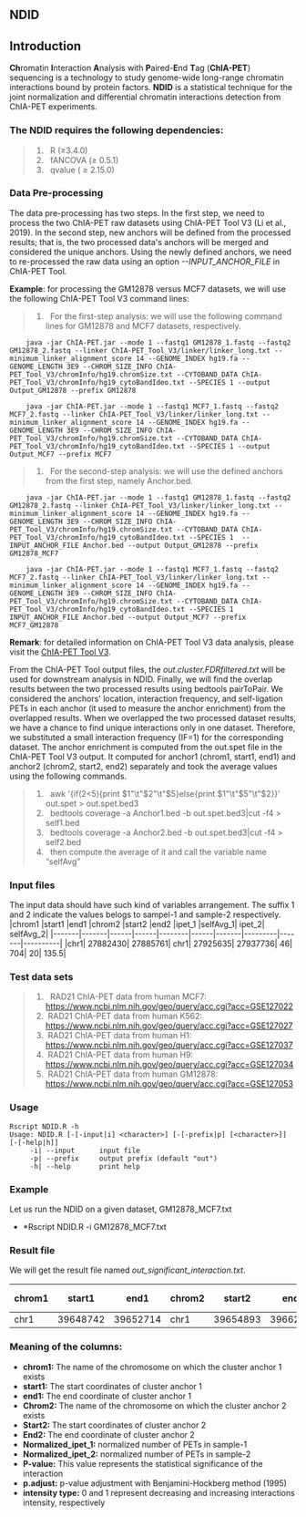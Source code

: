 ## **NDID**
## Introduction
**Ch**romatin **I**nteraction **A**nalysis with **P**aired-**E**nd **T**ag (**ChIA-PET**) sequencing is a technology to study genome-wide long-range chromatin interactions bound by protein factors. **NDID** is a statistical technique for the joint normalization and differential chromatin interactions detection from ChIA-PET experiments. 
### The NDID requires the following dependencies:
> 1) &nbsp; R (≥3.4.0) <br />
> 2) &nbsp; fANCOVA (≥ 0.5.1)<br />
> 3) &nbsp; qvalue ( ≥ 2.15.0) <br />
### Data Pre-processing
The data pre-processing has two steps. In the first step, we need to process the two ChIA-PET raw datasets using ChIA-PET Tool V3 (Li et al., 2019). In the second step, new anchors will be defined from the processed results; that is, the two processed data's anchors will be merged and considered the unique anchors. Using the newly defined anchors, we need to re-processed the raw data using an option *--INPUT_ANCHOR_FILE* in ChIA-PET Tool. 

**Example**: for processing the GM12878 versus MCF7 datasets, we will use the following ChIA-PET Tool V3 command lines:
> 1) &nbsp; For the first-step analysis:  we will use the following command lines for GM12878 and MCF7 datasets, respectively. <br />

		java -jar ChIA-PET.jar --mode 1 --fastq1 GM12878_1.fastq --fastq2 GM12878_2.fastq --linker ChIA-PET_Tool_V3/linker/linker_long.txt --minimum_linker_alignment_score 14 --GENOME_INDEX hg19.fa --GENOME_LENGTH 3E9 --CHROM_SIZE_INFO ChIA-PET_Tool_V3/chromInfo/hg19.chromSize.txt --CYTOBAND_DATA ChIA-PET_Tool_V3/chromInfo/hg19_cytoBandIdeo.txt --SPECIES 1 --output Output_GM12878 --prefix GM12878 

		java -jar ChIA-PET.jar --mode 1 --fastq1 MCF7_1.fastq --fastq2 MCF7_2.fastq --linker ChIA-PET_Tool_V3/linker/linker_long.txt --minimum_linker_alignment_score 14 --GENOME_INDEX hg19.fa --GENOME_LENGTH 3E9 --CHROM_SIZE_INFO ChIA-PET_Tool_V3/chromInfo/hg19.chromSize.txt --CYTOBAND_DATA ChIA-PET_Tool_V3/chromInfo/hg19_cytoBandIdeo.txt --SPECIES 1 --output Output_MCF7 --prefix MCF7 

> 1) &nbsp; For the second-step analysis: we will use the defined anchors from the first step, namely Anchor.bed.<br />

		java -jar ChIA-PET.jar --mode 1 --fastq1 GM12878_1.fastq --fastq2 GM12878_2.fastq --linker ChIA-PET_Tool_V3/linker/linker_long.txt --minimum_linker_alignment_score 14 --GENOME_INDEX hg19.fa --GENOME_LENGTH 3E9 --CHROM_SIZE_INFO ChIA-PET_Tool_V3/chromInfo/hg19.chromSize.txt --CYTOBAND_DATA ChIA-PET_Tool_V3/chromInfo/hg19_cytoBandIdeo.txt --SPECIES 1  --INPUT_ANCHOR_FILE Anchor.bed --output Output_GM12878 --prefix GM12878_MCF7 

		java -jar ChIA-PET.jar --mode 1 --fastq1 MCF7_1.fastq --fastq2 MCF7_2.fastq --linker ChIA-PET_Tool_V3/linker/linker_long.txt --minimum_linker_alignment_score 14 --GENOME_INDEX hg19.fa --GENOME_LENGTH 3E9 --CHROM_SIZE_INFO ChIA-PET_Tool_V3/chromInfo/hg19.chromSize.txt --CYTOBAND_DATA ChIA-PET_Tool_V3/chromInfo/hg19_cytoBandIdeo.txt --SPECIES 1 INPUT_ANCHOR_FILE Anchor.bed --output Output_MCF7 --prefix MCF7_GM12878 

**Remark**: for detailed information on ChIA-PET Tool V3 data analysis, please visit the [ChIA-PET Tool V3](https://github.com/GuoliangLi-HZAU/ChIA-PET_Tool_V3).

From the ChIA-PET Tool output files, the *out.cluster.FDRfiltered.txt* will be used for downstream analysis in NDID. Finally, we will find the overlap results between the two processed results using bedtools pairToPair. We considered the anchors' location, interaction frequency, and self-ligation PETs in each anchor (it used to measure the anchor enrichment) from the overlapped results. When we overlapped the two processed dataset results, we have a chance to find unique interactions only in one dataset. Therefore, we substituted a small interaction frequency (IF=1) for the corresponding dataset. The anchor enrichment is computed from the out.spet file in the ChIA-PET Tool V3 output. It computed for anchor1 (chrom1, start1, end1) and anchor2 (chrom2, start2, end2)  separately and took the average values using the following commands.  
> 1) &nbsp; awk '{if($2<$5){print $1"\t"$2"\t"$5}else{print $1"\t"$5"\t"$2}}' out.spet  > out.spet.bed3 <br />
> 2) &nbsp; bedtools coverage -a Anchor1.bed -b out.spet.bed3|cut -f4  > self1.bed <br />
> 3) &nbsp; bedtools coverage -a Anchor2.bed -b out.spet.bed3|cut -f4  > self2.bed <br />
> 3) &nbsp; then compute the average of it and call the variable name “selfAvg” <br />
### Input files
The input data should have such kind of variables arrangement. The  suffix 1 and 2 indicate the values belogs to sampel-1 and sample-2 respectively. 
|chrom1 |start1 |end1  |chrom2 |start2 |end2  |ipet_1 |selfAvg_1|	ipet_2|	selfAvg_2|
|-------|-------|------|------|--------|------|-------|---------|-------|----------|
|chr1|	27882430|	27885761|	chr1|	27925635|	27937736|	46|	704|	20|	135.5|
### Test data sets
> 1) &nbsp;	RAD21 ChIA-PET data from human MCF7:<br /> https://www.ncbi.nlm.nih.gov/geo/query/acc.cgi?acc=GSE127022
> 2) &nbsp;RAD21 ChIA-PET data from human K562:<br /> https://www.ncbi.nlm.nih.gov/geo/query/acc.cgi?acc=GSE127027
> 3) &nbsp;RAD21 ChIA-PET data from human H1:<br /> https://www.ncbi.nlm.nih.gov/geo/query/acc.cgi?acc=GSE127037
> 4) &nbsp;RAD21 ChIA-PET data from human H9:<br /> https://www.ncbi.nlm.nih.gov/geo/query/acc.cgi?acc=GSE127034
> 5) &nbsp;RAD21 ChIA-PET data from human GM12878:<br /> https://www.ncbi.nlm.nih.gov/geo/query/acc.cgi?acc=GSE127053
### Usage
	Rscript NDID.R -h
  	Usage: NDID.R [-[-input|i] <character>] [-[-prefix|p] [<character>]] [-[-help|h]]
         -i| --input      input file
         -p| --prefix     output prefix (default "out")
         -h| --help       print help
### Example 
Let us run the NDID on a given dataset, GM12878_MCF7.txt 
-	*Rscript NDID.R  -i GM12878_MCF7.txt
### Result file
We will get the result file named *out_significant_interaction.txt*. <br />

|chrom1 |start1 |end1  |chrom2|	start2|	end2|Normalized_ipet_1|Normalized_ipet_2|	P-value|p.adjust|intensity type|
|-------|-------|------|------|-------|-----|----------------|----------------|--------|--------|--------------|
|chr1	|39648742|39652714|chr1	|39654893|39662163 |3.83360974|	15.20362117|0.000798074	|0.022997704|1|

### Meaning of the columns:
- **chrom1:**  The name of the chromosome on which the cluster anchor 1 exists <br />
- **start1:**  The start coordinates of cluster anchor 1 <br />
- **end1:**  The end coordinate of cluster anchor 1
- **Chrom2:**  The name of the chromosome on which the cluster anchor 2 exists <br />
- **Start2:**  The start coordinates of cluster anchor 2 <br />
- **End2:**  The end coordinate of cluster anchor 2 <br />
- **Normalized_ipet_1:**  normalized number of PETs in sample-1 <br />
- **Normalized_ipet_2:**  normalized number of PETs in sample-2 <br />
- **P-value:** This value represents the statistical significance of the interaction <br />
- **p.adjust:**  p-value adjustment with Benjamini-Hockberg method (1995) <br />
- **intensity type:**  0 and 1 represent decreasing and increasing interactions intensity, respectively <br />


